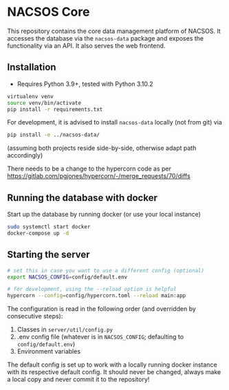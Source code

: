 # NACSOS Core
This repository contains the core data management platform of NACSOS.
It accesses the database via the `nacsos-data` package and exposes the functionality via an API.
It also serves the web frontend.

## Installation
- Requires Python 3.9+, tested with Python 3.10.2

```bash
virtualenv venv
source venv/bin/activate
pip install -r requirements.txt
```

For development, it is advised to install `nacsos-data` locally (not from git) via
```bash
pip install -e ../nacsos-data/
```
(assuming both projects reside side-by-side, otherwise adapt path accordingly)

There needs to be a change to the hypercorn code as per https://gitlab.com/pgjones/hypercorn/-/merge_requests/70/diffs

## Running the database with docker
Start up the database by running docker (or use your local instance)
```bash
sudo systemctl start docker
docker-compose up -d
```

## Starting the server
```bash
# set this in case you want to use a different config (optional)
export NACSOS_CONFIG=config/default.env

# for development, using the --reload option is helpful
hypercorn --config=config/hypercorn.toml --reload main:app 
```

The configuration is read in the following order (and overridden by consecutive steps):
1. Classes in `server/util/config.py`
2. .env config file (whatever is in `NACSOS_CONFIG`; defaulting to `config/default.env`)
3. Environment variables

The default config is set up to work with a locally running docker instance with its respective default config.
It should never be changed, always make a local copy and never commit it to the repository!